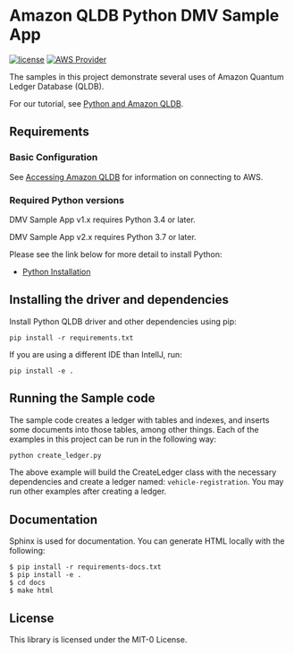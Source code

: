# Amazon QLDB Python DMV Sample App
[![license](https://img.shields.io/badge/license-MIT-green)](https://github.com/aws-samples/amazon-qldb-dmv-sample-python/blob/master/LICENSE)
[![AWS Provider](https://img.shields.io/badge/provider-AWS-orange?logo=amazon-aws&color=ff9900)](https://aws.amazon.com/qldb/)

The samples in this project demonstrate several uses of Amazon Quantum Ledger Database (QLDB).

For our tutorial, see [Python and Amazon QLDB](https://docs.aws.amazon.com/qldb/latest/developerguide/getting-started.python.html).

## Requirements

### Basic Configuration

See [Accessing Amazon QLDB](https://docs.aws.amazon.com/qldb/latest/developerguide/accessing.html) for information on connecting to AWS.

### Required Python versions

DMV Sample App v1.x requires Python 3.4 or later.

DMV Sample App v2.x requires Python 3.7 or later.

Please see the link below for more detail to install Python:

* [Python Installation](https://www.python.org/downloads/)

## Installing the driver and dependencies

Install Python QLDB driver and other dependencies using pip:

```
pip install -r requirements.txt
```

If you are using a different IDE than IntellJ, run:

```
pip install -e .
```

## Running the Sample code

The sample code creates a ledger with tables and indexes, and inserts some documents into those tables,
among other things. Each of the examples in this project can be run in the following way:

```python
python create_ledger.py
```

The above example will build the CreateLedger class with the necessary dependencies and create a ledger named:
`vehicle-registration`. You may run other examples after creating a ledger.

## Documentation

Sphinx is used for documentation. You can generate HTML locally with the following:

```
$ pip install -r requirements-docs.txt
$ pip install -e .
$ cd docs
$ make html
```

## License

This library is licensed under the MIT-0 License.
